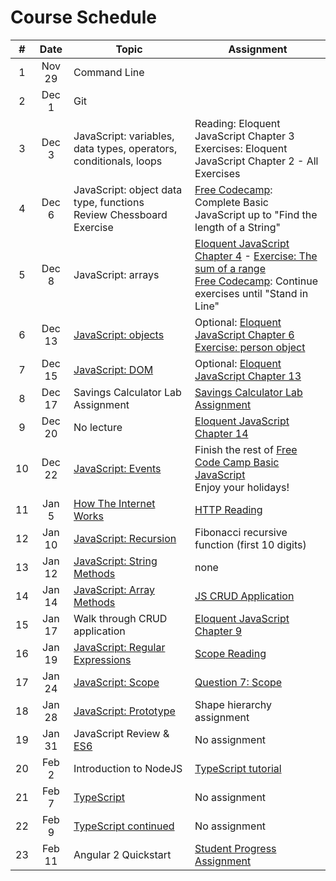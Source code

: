 # Course Schedule

| # |Date   | Topic  | Assignment  |
|:---:|:---:|---|---|
| 1 | Nov 29  | Command Line  |   |
| 2 | Dec 1  | Git  |   |
| 3 | Dec 3  | JavaScript: variables, data types, operators, conditionals, loops | Reading: Eloquent JavaScript Chapter 3 <br> Exercises: Eloquent JavaScript Chapter 2 - All Exercises|
| 4 | Dec 6  | JavaScript: object data type, functions <br> Review Chessboard Exercise | [Free Codecamp](https://www.freecodecamp.com/challenges/comment-your-javascript-code): Complete Basic JavaScript up to "Find the length of a String" |
| 5 | Dec 8  | JavaScript: arrays | [Eloquent JavaScript Chapter 4](http://eloquentjavascript.net/04_data.html) - [Exercise: The sum of a range](https://github.com/uagc-it-readiness/mobile-development-course-assignments/tree/master/02-javascript/assignment-3) <br> [Free Codecamp](https://www.freecodecamp.com/challenges/comment-your-javascript-code): Continue exercises until "Stand in Line" |
| 6 | Dec 13  | [JavaScript: objects](http://slides.com/aaronrobinson-1/javascript-objects#/) | Optional: [Eloquent JavaScript Chapter 6](http://eloquentjavascript.net/06_object.html) <br> [Exercise: person object](https://github.com/uagc-it-readiness/mobile-development-course-assignments/tree/master/02-javascript/assignment-4)|
| 7 | Dec 15  | [JavaScript: DOM](http://slides.com/aaronrobinson-1/javascript-dom) | Optional: [Eloquent JavaScript Chapter 13](http://eloquentjavascript.net/13_dom.html)|
| 8 | Dec 17  | Savings Calculator Lab Assignment | [Savings Calculator Lab Assignment](https://github.com/uagc-it-readiness/mobile-development-course-assignments/tree/master/02-javascript/assignment-5)| 
| 9 | Dec 20  | No lecture | [Eloquent JavaScript Chapter 14](http://eloquentjavascript.net/14_event.html) |
| 10 | Dec 22  | [JavaScript: Events](http://slides.com/aaronrobinson-1/javascript-events) | Finish the rest of [Free Code Camp Basic JavaScript](https://www.freecodecamp.com/challenges/comment-your-javascript-code) <br> Enjoy your holidays! |
| 11 | Jan 5  | [How The Internet Works](https://code.org/educate/resources/videos) | [HTTP Reading](https://www.tutorialspoint.com/http/) |
| 12 | Jan 10  | [JavaScript: Recursion](http://slides.com/aaronrobinson-1/javascript-recursion) | Fibonacci recursive function (first 10 digits) |
| 13 | Jan 12  | [JavaScript: String Methods](http://slides.com/aaronrobinson-1/javascript-string-methods) | none |
| 14 | Jan 14  | [JavaScript: Array Methods](http://slides.com/aaronrobinson-1/javascript-array-methods) | [JS CRUD Application](https://medium.com/@etiennerouzeaud/a-simple-crud-application-with-javascript-ebc82f688c59#.ulx4d4cx6) |
| 15 | Jan 17  | Walk through CRUD application | [Eloquent JavaScript Chapter 9](http://eloquentjavascript.net/09_regexp.html) |
| 16 | Jan 19  | [JavaScript: Regular Expressions](http://slides.com/aaronrobinson-1/javascript-regular-expressions) | [Scope Reading](https://github.com/uagc-it-readiness/mobile-development-course-assignments/tree/master/02-javascript/assignment-7-scope-reading.md) |
| 17 | Jan 24  | [JavaScript: Scope](http://slides.com/aaronrobinson-1/javascript-scope) | [Question 7: Scope](https://github.com/uagc-it-readiness/backend-dev-nodejs/blob/master/lectures/06-scope-and-closures/homework.md) |
| 18 | Jan 28  | [JavaScript: Prototype](http://eloquentjavascript.net/06_object.html) | Shape hierarchy assignment |
| 19 | Jan 31  | JavaScript Review & [ES6](https://github.com/DrkSephy/es6-cheatsheet) | No assignment |
| 20 | Feb 2  | Introduction to NodeJS | [TypeScript tutorial](https://www.typescriptlang.org/docs/tutorial.html) |
| 21 | Feb 7  | [TypeScript](http://slides.com/aaronrobinson-1/typescript) | No assignment |
| 22 | Feb 9  | [TypeScript continued](http://slides.com/aaronrobinson-1/typescript-continued) | No assignment |
| 23 | Feb 11  | Angular 2 Quickstart | [Student Progress Assignment](https://github.com/robinsonaaron/student-assignment-angular-quickstart) |
